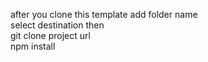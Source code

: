 after you clone this template add folder name <br/>
select destination then <br/>
git clone project url <name folder> <br/>
  npm install
 
